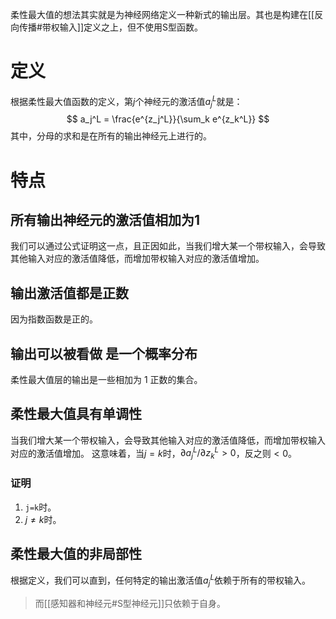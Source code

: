 柔性最大值的想法其实就是为神经网络定义一种新式的输出层。其也是构建在[[反向传播#带权输入]]定义之上，但不使用S型函数。
# 定义
根据柔性最大值函数的定义，第$j$个神经元的激活值$a_j^L$就是：
$$
a_j^L =
\frac{e^{z_j^L}}{\sum_k e^{z_k^L}}
$$
其中，分母的求和是在所有的输出神经元上进行的。
# 特点
## 所有输出神经元的激活值相加为1
我们可以通过公式证明这一点，且正因如此，当我们增大某一个带权输入，会导致其他输入对应的激活值降低，而增加带权输入对应的激活值增加。
## 输出激活值都是正数
因为指数函数是正的。
## 输出可以被看做 是一个概率分布
柔性最大值层的输出是一些相加为 1 正数的集合。
## 柔性最大值具有单调性
当我们增大某一个带权输入，会导致其他输入对应的激活值降低，而增加带权输入对应的激活值增加。
这意味着，当$j=k$时，$\partial{a_j^L}/\partial{z_k^L} > 0$，反之则$<0$。
### 证明
1. `j=k`时。
2. $j \ne k$时。

## 柔性最大值的非局部性
根据定义，我们可以直到，任何特定的输出激活值$a_j^L$依赖于所有的带权输入。
> 而[[感知器和神经元#S型神经元]]只依赖于自身。
